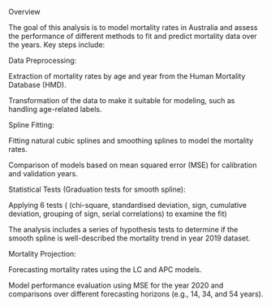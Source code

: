 Overview

The goal of this analysis is to model mortality rates in Australia and assess the performance of different methods to fit and predict mortality data over the years. Key steps include:

Data Preprocessing:

Extraction of mortality rates by age and year from the Human Mortality Database (HMD).

Transformation of the data to make it suitable for modeling, such as handling age-related labels.

Spline Fitting:

Fitting natural cubic splines and smoothing splines to model the mortality rates.

Comparison of models based on mean squared error (MSE) for calibration and validation years.

Statistical Tests (Graduation tests for smooth spline):

Applying 6 tests ( (chi-square, standardised deviation, sign, cumulative deviation, grouping of sign, serial correlations) to examine the fit)

The analysis includes a series of hypothesis tests to determine if the smooth spline is well-described the mortality trend in year 2019 dataset.

Mortality Projection:

Forecasting mortality rates using the LC and APC models.

Model performance evaluation using MSE for the year 2020 and comparisons over different forecasting horizons (e.g., 14, 34, and 54 years).
